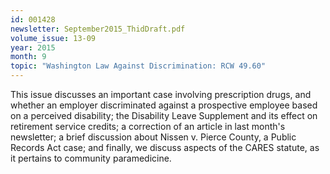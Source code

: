 ```yaml
---
id: 001428
newsletter: September2015_ThidDraft.pdf
volume_issue: 13-09
year: 2015
month: 9
topic: "Washington Law Against Discrimination: RCW 49.60"
---
```


This issue discusses an important case involving prescription drugs, and whether an employer discriminated against a prospective employee based on a perceived disability; the Disability Leave Supplement and its effect on retirement service credits; a correction of an article in last month's newsletter; a brief discussion about Nissen v. Pierce County, a Public Records Act case; and finally, we discuss aspects of the CARES statute, as it pertains to community paramedicine.
